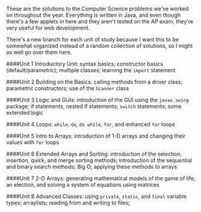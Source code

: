 These are the solutions to the Computer Science problems we've worked on throughout the year. Everything is written in Java, and 
even though there's a few applets in here and they aren't tested on the AP exam, they're very useful for web development.

There's a new branch for each unit of study because I want this to be somewhat organized instead of a random collection of solutions, 
so I might as well go over them here.

####Unit 1
Introductory Unit: syntax basics; constructor basics (default/parametric); multiple classes; learning the ``import`` statement

####Unit 2
Building on the Basics: calling methods from a driver class; parametric constructors; use of the ``Scanner`` class

####Unit 3
Logic and GUIs: introduction of the GUI using the ``javax.swing`` package; if statements, nested if statements; ``switch`` statements; 
some extended logic

####Unit 4
Loops: ``while``, ``do``, ``do while``, ``for``, and enhanced ``for`` loops

####Unit 5
Intro to Arrays: introduction of 1-D arrays and changing their values with ``for`` loops

####Unit 6
Extended Arrays and Sorting: introduction of the selection, insertion, quick, and merge sorting methods; introduction of the sequential 
and binary search methods; Big O; applying these methods to arrays

####Unit 7
2-D Arrays: generating mathematical models of the game of life, an election, and solving a system of equations using matrices

####Unit 8
Advanced Classes: using ``private``, ``static``, and ``final`` variable types; arraylists; reading from and writing to files;